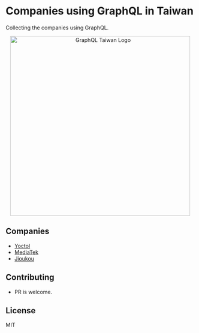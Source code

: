 # Companies using GraphQL in Taiwan

Collecting the companies using GraphQL.

<div align="center">
  <img width=480 src="https://user-images.githubusercontent.com/2382594/41636559-c4b00b54-7481-11e8-8c4a-772ab9a63acd.png" alt="GraphQL Taiwan Logo"> 
	<br>
</div>

## Companies

- [Yoctol](https://www.yoctol.com/)
- [MediaTek](https://www.mediatek.tw/)
- [Jioukou](https://jioukou.yosgo.com/)

## Contributing

- PR is welcome.

## License

MIT
